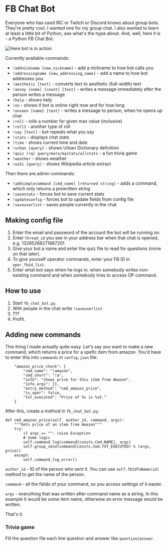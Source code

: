 # FB Chat Bot
Everyone who has used IRC or Twitch or Discord knows about group bots. They're pretty cool. I wanted one for my group chat. I also wanted to learn at least a little bit of Python, see what's the hype about. And, well, here it is - a Python FB Chat Bot.

![Here bot is in action](https://i.imgur.com/xqBM4Ks.png)

Currently available commands:
* `!addnickname [new_nickname]` - add a nickname to how bot calls you
* `!addressingname [new_addressing_name]` - add a name to how bot addresses you
* `!aesthetic [text]` - converts text to aesthetic (full-width) text
* `!annoy [name] [count] [text]` - writes a message immediately after the person writes a message
* `!help` - shows help
* `!on` - shows if bot is online right now and for how long
* `!onseen [name] [text]` - writes a message to person, when he opens up chat
* `!roll` - rolls a number for given max value (inclusive)
* `!roll1` - another type of roll
* `!say [text]` - bot repeats what you say
* `!stats` - displays chat stats
* `!time` - shows current time and date
* `!urban [query]` - shows Urban Dictionary definition
* `!quiz (!q) query/more/mystats/allstats` - a fun trivia game
* `!weather` - shows weather
* `!wiki [query]` - shows Wikipedia article extract

Then there are admin commands:
* `!addsimplecommand [cmd_name] [returned string]` - adds a command, which only returns a prewritten string
* `!savestats` - forces bot to save current stats
* `!updateconfig` - forces bot to update fields from config file
* `!saveuserlist` - saves people currently in the chat

## Making config file
1. Enter the email and password of the account the bot will be running on.
2. Enter `thread_id` you see in your address bar when that chat is opened, e.g. 13285268271687201
3. Give your bot a name and enter the quiz file to read for questions (more on that later).
4. To give yourself operator commands, enter your FB ID in `oper_fbid_list`.
5. Enter what bot says when he logs in, when somebody writes non-existing command and when somebody tries to access OP command.


## How to use
1. Start `fb_chat_bot.py`.
2. With people in the chat write `!saveuserlist`
3. ???
4. Profit.

## Adding new commands
This thing I made actually quite easy. Let's say you want to make a new command, which returns a price for a spefic item from amazon. You'd have to enter this into `commands` in `config.json` file:

		"amazon_price_check": {
			"cmd_name": "!amazon",
			"cmd_short": "!a",
			"info": "shows price for this item from Amazon",
			"info_args": {},
			"entry_method": "cmd_amazon_price",
			"is_oper": false,
			"txt_executed": "Price of %s is %s€."
		}
    
After this, create a method in `fb_chat_bot.py`:

    def cmd_amazon_price(self, author_id, command, args):
        """Gets price of an item from Amazon"""
        try:
            if args == "": raise Exception
            # Some logic
            self.command_log(command[consts.Cmd.NAME], args)
            self.group_send(command[consts.Cmd.TXT_EXECUTED] % (args, price))
        except:
            self.command_log_error()

`author_id` - ID of the person who sent it. You can use `self.fbIdToName(id)` method to get the name of the person.

`command` - all the fields of your command, so you access settings of it easier.

`args` - everything that was written after command name as a string. In this example it would be some item name, otherwise an error message would be written.

That's it. 

### Trivia game
Fill the question file each line question and answer like `question|answer`. 
